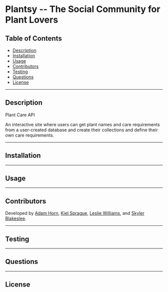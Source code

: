 # Plantsy -- The Social Community for Plant Lovers

## Table of Contents
- [Description](#description)
- [Installation](#installation)
- [Usage](#usage)
- [Contributors](#contributors)
- [Testing](#testing)
- [Questions](#questions)
- [License](#license)

---

## Description

Plant Care API

An interactive site where users can get plant names and care requirements from a user-created database and create their collections and define their own care requirements.

---

## Installation
  

---

## Usage
 

---

## Contributors
Developed by [Adam Horn](https://github.com/mradamhorn), [Kiel Sprague](https://github.com/Aereisdin), [Leslie Williams](https://github.com/Sesdesoir), and [Skyler Blakeslee](https://github.com/skyler-blakeslee).

---

## Testing

---

## Questions


---

## License
